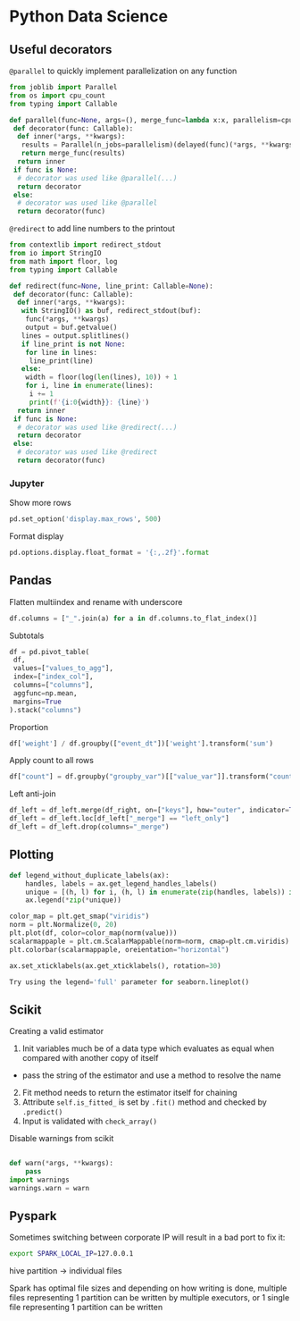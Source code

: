 # Python Data Science

## Useful decorators

`@parallel` to quickly implement parallelization on any function

```python
from joblib import Parallel
from os import cpu_count
from typing import Callable

def parallel(func=None, args=(), merge_func=lambda x:x, parallelism=cpu_count()):
 def decorator(func: Callable):
  def inner(*args, **kwargs):
   results = Parallel(n_jobs=parallelism)(delayed(func)(*args, **kwargs) for i in range(parallelism))
   return merge_func(results)
  return inner
 if func is None:
  # decorator was used like @parallel(...)
  return decorator
 else:
  # decorator was used like @parallel
  return decorator(func)
```

`@redirect` to add line numbers to the printout

```python
from contextlib import redirect_stdout
from io import StringIO
from math import floor, log
from typing import Callable

def redirect(func=None, line_print: Callable=None):
 def decorator(func: Callable):
  def inner(*args, **kwargs):
   with StringIO() as buf, redirect_stdout(buf):
    func(*args, **kwargs)
    output = buf.getvalue()
   lines = output.splitlines()
   if line_print is not None:
    for line in lines:
     line_print(line)
   else:
    width = floor(log(len(lines), 10)) + 1
    for i, line in enumerate(lines):
     i += 1
     print(f'{i:0{width}}: {line}')
  return inner
 if func is None:
  # decorator was used like @redirect(...)
  return decorator
 else:
  # decorator was used like @redirect
  return decorator(func)
```

### Jupyter

Show more rows

```python
pd.set_option('display.max_rows', 500)
```

Format display

```python
pd.options.display.float_format = '{:,.2f}'.format
```

## Pandas

Flatten multiindex and rename with underscore

```python
df.columns = ["_".join(a) for a in df.columns.to_flat_index()]
```

Subtotals

```python
df = pd.pivot_table(
 df,
 values=["values_to_agg"],
 index=["index_col"],
 columns=["columns"],
 aggfunc=np.mean,
 margins=True
).stack("columns")
```

Proportion

```python
df['weight'] / df.groupby(["event_dt"])['weight'].transform('sum')
```

Apply count to all rows

```python
df["count"] = df.groupby("groupby_var")[["value_var"]].transform("count")
```

Left anti-join

```python
df_left = df_left.merge(df_right, on=["keys"], how="outer", indicator=True)
df_left = df_left.loc[df_left["_merge"] == "left_only"]
df_left = df_left.drop(columns="_merge")
```

## Plotting

```python
def legend_without_duplicate_labels(ax):
    handles, labels = ax.get_legend_handles_labels()
    unique = [(h, l) for i, (h, l) in enumerate(zip(handles, labels)) if l not in labels[:i]]
    ax.legend(*zip(*unique))
```

```python
color_map = plt.get_smap("viridis")
norm = plt.Normalize(0, 20)
plt.plot(df, color=color_map(norm(value)))
scalarmappaple = plt.cm.ScalarMappable(norm=norm, cmap=plt.cm.viridis)
plt.colorbar(scalarmappaple, oreientation="horizontal")
```

```python
ax.set_xticklabels(ax.get_xticklabels(), rotation=30)
```

```python
Try using the legend='full' parameter for seaborn.lineplot()
```

## Scikit

Creating a valid estimator

1. Init variables much be of a data type which evaluates as equal when compared with another copy of itself
 - pass the string of the estimator and use a method to resolve the name
2. Fit method needs to return the estimator itself for chaining
3. Attribute `self.is_fitted_` is set by `.fit()` method and checked by `.predict()`
4. Input is validated with `check_array()`

Disable warnings from scikit
```python
  
def warn(*args, **kwargs):
	pass
import warnings
warnings.warn = warn
```

## Pyspark

Sometimes switching between corporate IP will result in a bad port to fix it:

```bash
export SPARK_LOCAL_IP=127.0.0.1
```

hive partition -> individual files

Spark has optimal file sizes and depending on how writing is done, multiple files representing 1 partition can be written by multiple executors, or 1 single file representing 1 partition can be written
